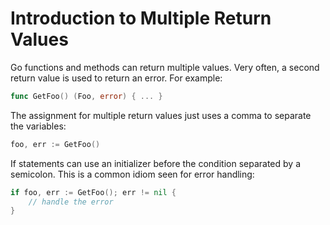 # Introduction to Multiple Return Values

Go functions and methods can return multiple values.
Very often, a second return value is used to return an error.
For example:

```go
func GetFoo() (Foo, error) { ... }
```

The assignment for multiple return values just uses a comma to separate the variables:

```go
foo, err := GetFoo()
```

If statements can use an initializer before the condition separated by a semicolon.
This is a common idiom seen for error handling:

```go
if foo, err := GetFoo(); err != nil {
    // handle the error
}
```
